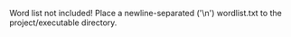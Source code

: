 Word list not included! Place a newline-separated ('\n') wordlist.txt to the project/executable directory.
